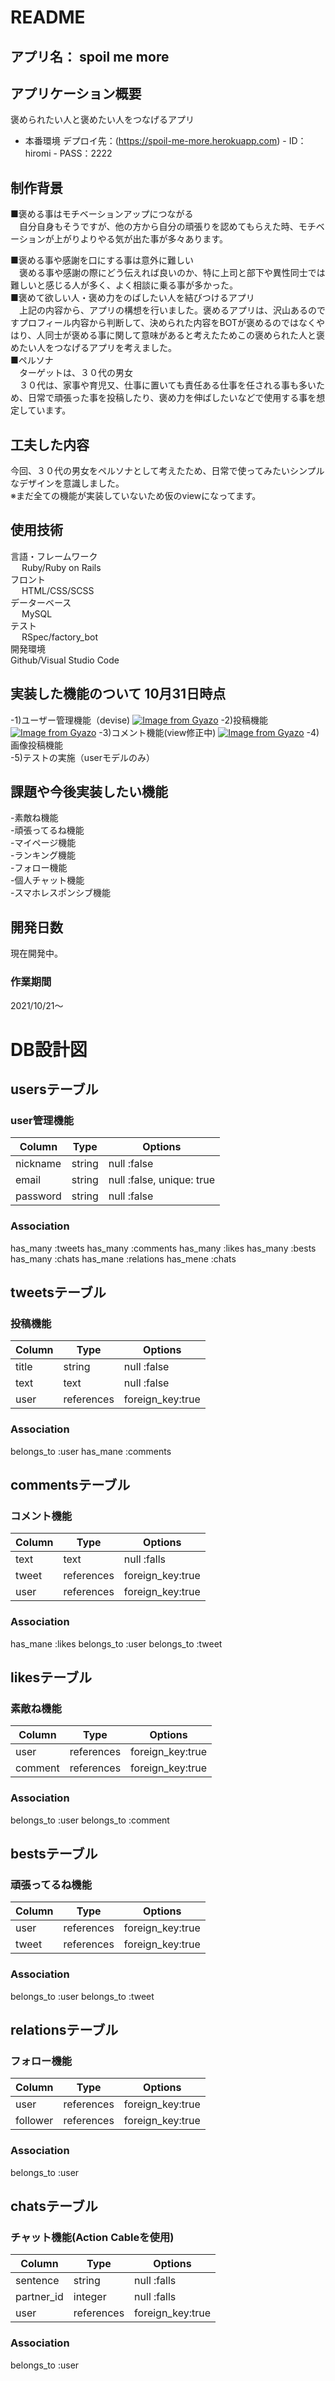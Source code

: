 # README
## アプリ名：  spoil me more  
## アプリケーション概要  
褒められたい人と褒めたい人をつなげるアプリ  
- 本番環境  デプロイ先：(<https://spoil-me-more.herokuapp.com>)
        - ID：hiromi
        - PASS：2222
## 制作背景  
■褒める事はモチベーションアップにつながる  
&emsp;自分自身もそうですが、他の方から自分の頑張りを認めてもらえた時、モチベーションが上がりよりやる気が出た事が多々あります。  

■褒める事や感謝を口にする事は意外に難しい  
&emsp;褒める事や感謝の際にどう伝えれば良いのか、特に上司と部下や異性同士では難しいと感じる人が多く、よく相談に乗る事が多かった。  
■褒めて欲しい人・褒め力をのばしたい人を結びつけるアプリ  
&emsp;上記の内容から、アプリの構想を行いました。褒めるアプリは、沢山あるのですプロフィール内容から判断して、決められた内容をBOTが褒めるのではなくやはり、人同士が褒める事に関して意味があると考えたためこの褒められた人と褒めたい人をつなげるアプリを考えました。  
■ペルソナ  
&emsp;ターゲットは、３０代の男女  
&emsp;３０代は、家事や育児又、仕事に置いても責任ある仕事を任される事も多いため、日常で頑張った事を投稿したり、褒め力を伸ばしたいなどで使用する事を想定しています。  
## 工夫した内容
今回、３０代の男女をペルソナとして考えたため、日常で使ってみたいシンプルなデザインを意識しました。  
※まだ全ての機能が実装していないため仮のviewになってます。
## 使用技術  
言語・フレームワーク  
&emsp; Ruby/Ruby on Rails  
フロント  
&emsp; HTML/CSS/SCSS  
データーベース  
&emsp; MySQL  
テスト  
&emsp; RSpec/factory_bot  
開発環境  
Github/Visual Studio Code  
## 実装した機能のついて  10月31日時点
-1)ユーザー管理機能（devise)
[![Image from Gyazo](https://i.gyazo.com/9680f414324ca723e9e40c192dac66a4.gif)](https://gyazo.com/9680f414324ca723e9e40c192dac66a4)
-2)投稿機能
[![Image from Gyazo](https://i.gyazo.com/f8fc4e61e5a11b3531dea15e63c4bfe2.gif)](https://gyazo.com/f8fc4e61e5a11b3531dea15e63c4bfe2)
-3)コメント機能(view修正中)
[![Image from Gyazo](https://i.gyazo.com/9fc83aebed02d42c150fd06b3bd47c15.gif)](https://gyazo.com/9fc83aebed02d42c150fd06b3bd47c15)
-4)画像投稿機能  
-5)テストの実施（userモデルのみ）  
## 課題や今後実装したい機能  
-素敵ね機能  
-頑張ってるね機能  
-マイページ機能  
-ランキング機能  
-フォロー機能  
-個人チャット機能  
-スマホレスポンシブ機能  
## 開発日数  
現在開発中。
### 作業期間  
2021/10/21〜
# DB設計図
## usersテーブル
### user管理機能

| Column     | Type   | Options                   |
|------------|--------|---------------------------|
| nickname   | string | null :false               |
| email      | string | null :false, unique: true |
| password   | string | null :false               |

### Association
has_many :tweets
has_many :comments
has_many :likes
has_many :bests
has_many :chats
has_mane :relations
has_mene :chats

## tweetsテーブル
### 投稿機能
| Column| Type       | Options          |
|-------|------------|------------------|
| title | string     | null :false      |
| text  | text       | null :false      |
| user  | references | foreign_key:true |

### Association
belongs_to :user 
has_mane :comments

## commentsテーブル
### コメント機能

| Column| Type       | Options          |
|-------|------------|------------------|
| text  | text       | null :falls      |
| tweet | references | foreign_key:true |
| user  | references | foreign_key:true |

### Association
has_mane :likes
belongs_to :user
belongs_to :tweet

## likesテーブル
### 素敵ね機能
| Column | Type       | Options          |
|--------|------------|------------------|
| user   | references | foreign_key:true |
|comment | references | foreign_key:true |

### Association
belongs_to :user
belongs_to :comment

## bestsテーブル
### 頑張ってるね機能

| Column| Type       | Options          |
|-------|------------|------------------|
| user  | references | foreign_key:true |
| tweet | references | foreign_key:true |

### Association
belongs_to :user
belongs_to :tweet

## relationsテーブル
### フォロー機能
| Column   | Type       | Options          |
|----------|------------|------------------|
| user     | references | foreign_key:true |
| follower | references | foreign_key:true |

### Association
belongs_to :user

## chatsテーブル
### チャット機能(Action Cableを使用)

| Column     | Type       | Options          |
|------------|------------|------------------|
| sentence   | string     | null :falls      |
| partner_id | integer    | null :falls      |
| user       | references | foreign_key:true |

### Association
belongs_to :user